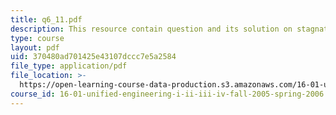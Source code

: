 ```yaml
---
title: q6_11.pdf
description: This resource contain question and its solution on stagnation quantities.
type: course
layout: pdf
uid: 370480ad701425e43107dccc7e5a2584
file_type: application/pdf
file_location: >-
  https://open-learning-course-data-production.s3.amazonaws.com/16-01-unified-engineering-i-ii-iii-iv-fall-2005-spring-2006/370480ad701425e43107dccc7e5a2584_q6_11.pdf
course_id: 16-01-unified-engineering-i-ii-iii-iv-fall-2005-spring-2006
---
```

